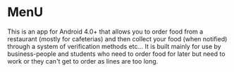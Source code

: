 MenU
====

This is an app for Android 4.0+ that allows you to order food from a restaurant (mostly for cafeterias) and then collect your food (when notified) through a system of verification methods etc... It is built mainly for use by business-people and students who need to order food for later but need to work or they can't get to order as lines are too long.
